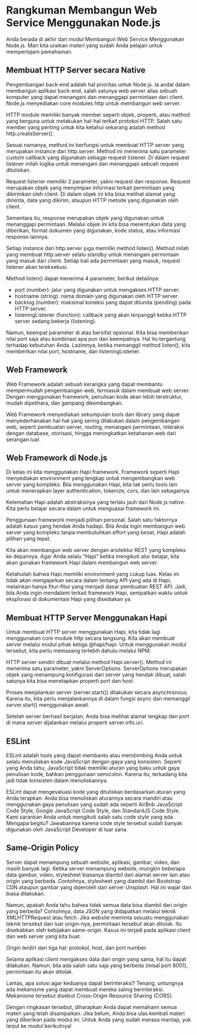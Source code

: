 # Rangkuman Membangun Web Service Menggunakan Node.js
Anda berada di akhir dari modul Membangun Web Service Menggunakan Node.js. Mari kita uraikan materi yang sudah Anda pelajari untuk mempertajam pemahaman.



## Membuat HTTP Server secara Native
Pengembangan back-end adalah hal prioritas untuk Node.js. Ia andal dalam membangun aplikasi back-end, salah satunya web server alias sebuah komputer yang dapat menangani dan menanggapi permintaan dari client. Node.js menyediakan core modules http untuk membangun web server.

HTTP module memiliki banyak member seperti objek, properti, atau method yang berguna untuk melakukan hal-hal terkait protokol HTTP. Salah satu member yang penting untuk kita ketahui sekarang adalah method http.createServer().

Sesuai namanya, method ini berfungsi untuk membuat HTTP server yang merupakan instance dari http.server. Method ini menerima satu parameter custom callback yang digunakan sebagai request listener. Di dalam request listener inilah logika untuk menangani dan menanggapi sebuah request dituliskan.

Request listener memiliki 2 parameter, yakni request dan response. Request merupakan objek yang menyimpan informasi terkait permintaan yang dikirimkan oleh client. Di dalam objek ini kita bisa melihat alamat yang diminta, data yang dikirim, ataupun HTTP metode yang digunakan oleh client.

Sementara itu, response merupakan objek yang digunakan untuk menanggapi permintaan. Melalui objek ini kita bisa menentukan data yang diberikan, format dokumen yang digunakan, kode status, atau informasi response lainnya.

Setiap instance dari http.server juga memiliki method listen(). Method inilah yang membuat http.server selalu standby untuk menangani permintaan yang masuk dari client. Setiap kali ada permintaan yang masuk, request listener akan tereksekusi.

Method listen() dapat menerima 4 parameter, berikut detailnya:

- port (number): jalur yang digunakan untuk mengakses HTTP server.
- hostname (string): nama domain yang digunakan oleh HTTP server.
- backlog (number): maksimal koneksi yang dapat ditunda (pending) pada HTTP server.
- listeningListener (function): callback yang akan terpanggil ketika HTTP server sedang bekerja (listening).

Namun, keempat parameter di atas bersifat opsional. Kita bisa memberikan nilai port saja atau kombinasi apa pun dari keempatnya. Hal itu tergantung terhadap kebutuhan Anda. Lazimnya, ketika memanggil method listen(), kita memberikan nilai port, hostname, dan listeningListener. 



## Web Framework
Web Framework adalah sebuah kerangka yang dapat membantu mempermudah pengembangan web, termasuk dalam membuat web server. Dengan menggunakan framework, penulisan kode akan lebih terstruktur, mudah dipelihara, dan gampang dikembangkan.  

Web Framework menyediakan sekumpulan tools dan library yang dapat menyederhanakan hal-hal yang sering dilakukan dalam pengembangan web, seperti pembuatan server, routing, menangani permintaan, interaksi dengan database, otorisasi, hingga meningkatkan ketahanan web dari serangan luar.



## Web Framework di Node.js
Di kelas ini kita menggunakan Hapi framework. Framework seperti Hapi menyediakan environment yang lengkap untuk mengembangkan web server yang kompleks. Bila menggunakan Hapi, kita tak perlu tools lain untuk menerapkan layer authentication, tokenize, cors, dan lain sebagainya. 

Kelemahan Hapi adalah abstraksinya yang terlalu jauh dari Node.js native. Kita perlu belajar secara dalam untuk menguasai framework ini.

Penggunaan framework menjadi pilihan personal. Salah satu faktornya adalah kasus yang hendak Anda hadapi. Bila Anda ingin membangun web server yang kompleks tanpa membutuhkan effort yang besar, Hapi adalah pilihan yang tepat.

Kita akan membangun web server dengan arsitektur REST yang kompleks ke depannya. Agar Anda selalu “Hapi” ketika mengikuti alur belajar, kita akan gunakan framework Hapi dalam membangun web server.

Ketahuilah bahwa Hapi memiliki environment yang cukup luas. Kelas ini tidak akan mengajarkan secara dalam tentang API yang ada di Hapi, melainkan hanya fitur-fitur yang menjadi dasar pembuatan REST API. Jadi, bila Anda ingin mendalami terkait framework Hapi, sempatkan waktu untuk eksplorasi di dokumentasi Hapi yang disediakan ya. 



## Membuat HTTP Server Menggunakan Hapi
Untuk membuat HTTP server menggunakan Hapi, kita tidak lagi menggunakan core module http secara langsung. Kita akan membuat server melalui modul pihak ketiga @hapi/hapi. Untuk menggunakan modul tersebut, kita perlu memasang terlebih dahulu melalui NPM.

HTTP server sendiri dibuat melalui method Hapi.server(). Method ini menerima satu parameter, yakni ServerOptions. ServerOptions merupakan objek yang menampung konfigurasi dari server yang hendak dibuat, salah satunya kita bisa menetapkan properti port dan host.

Proses menjalankan server (server.start()) dilakukan secara asynchronous. Karena itu, kita perlu menjalankannya di dalam fungsi async dan memanggil server.start() menggunakan await.

Setelah server berhasil berjalan, Anda bisa melihat alamat lengkap dan port di mana server dijalankan melalui properti server.info.uri.



## ESLint
ESLint adalah tools yang dapat membantu atau membimbing Anda untuk selalu menuliskan kode JavaScript dengan gaya yang konsisten. Seperti yang Anda tahu, JavaScript tidak memiliki aturan yang baku untuk gaya penulisan kode, bahkan penggunaan semicolon. Karena itu, terkadang kita jadi tidak konsisten dalam menuliskannya.

ESLint dapat mengevaluasi kode yang dituliskan berdasarkan aturan yang Anda terapkan. Anda bisa menuliskan aturannya secara mandiri atau menggunakan gaya penulisan yang sudah ada seperti AirBnb JavaScript Code Style, Google JavaScript Code Style, dan StandardJS Code Style. Kami sarankan Anda untuk mengikuti salah satu code style yang ada. Mengapa begitu? Jawabannya karena code style tersebut sudah banyak digunakan oleh JavaScript Developer di luar sana.



## Same-Origin Policy
Server dapat menampung sebuah website, aplikasi, gambar, video, dan masih banyak lagi. Ketika server menampung website, mungkin beberapa data gambar, video, stylesheet biasanya diambil dari alamat server lain atau origin yang berbeda. Contohnya, stylesheet yang diambil dari Bootstrap CDN ataupun gambar yang diperoleh dari server Unsplash. Hal ini wajar dan biasa dilakukan.

Namun, apakah Anda tahu bahwa tidak semua data bisa diambil dari origin yang berbeda? Contohnya, data JSON yang didapatkan melalui teknik XMLHTTPRequest atau fetch. Jika website meminta sesuatu menggunakan teknik tersebut dari luar origin-nya, permintaan tersebut akan ditolak. Itu disebabkan oleh kebijakan same-origin. Kasus ini terjadi pada aplikasi client dan web server yang kita buat.

Origin terdiri dari tiga hal: protokol, host, dan port number.

Selama aplikasi client mengakses data dari origin yang sama, hal itu dapat dilakukan. Namun, bila ada salah satu saja yang berbeda (misal port 8001), permintaan itu akan ditolak.

Lantas, apa solusi agar keduanya dapat berinteraksi? Tenang, untungnya ada mekanisme yang dapat membuat mereka saling berinteraksi. Mekanisme tersebut disebut Cross-Origin Resource Sharing (CORS).

Dengan ringkasan tersebut, diharapkan Anda dapat memahami semua materi yang telah disampaikan. Jika belum, Anda bisa ulas kembali materi yang diberikan pada modul ini. Untuk Anda yang sudah merasa mantap, yuk lanjut ke modul berikutnya!